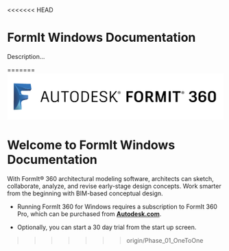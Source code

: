 <<<<<<< HEAD
# FormIt Windows Documentation
Description...


=======
![](./Appendix/images/b5030b43-df24-4259-ad6a-94bcad61bc78.png)

# Welcome to FormIt Windows Documentation

With FormIt® 360 architectural modeling software, architects can sketch, collaborate, analyze, and revise early-stage design concepts. Work smarter from the beginning with BIM-based conceptual design.

- Running FormIt 360 for Windows requires a subscription to FormIt 360 Pro, which can be purchased from **[Autodesk.com](http://www.autodesk.com/store/products/formit-360-pro?licenseType=cloudSub&term=1month&support=basic)**.

- Optionally, you can start a 30 day trial from the start up screen.
>>>>>>> origin/Phase_01_OneToOne

